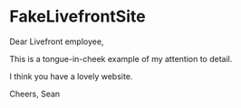 # FakeLivefrontSite

Dear Livefront employee,

This is a tongue-in-cheek example of my attention to detail.

I think you have a lovely website.

Cheers,
Sean